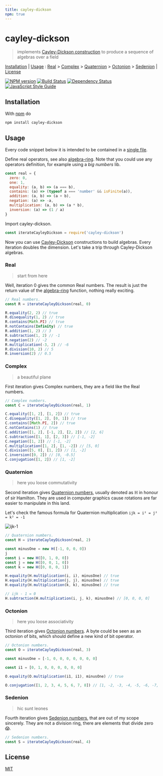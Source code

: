 ```yaml
---
title: cayley-dickson
npm: true
---
```

# cayley-dickson

> implements [Cayley-Dickson construction][Cayley-Dickson] to produce a sequence of algebras over a field

[Installation](#installation) |
[Usage](#usage) :
[Real](#real) >
[Complex](#complex) >
[Quaternion](#quaternion) >
[Octonion](#octonion) >
[Sedenion](#sedenion) |
[License](#license)

[![NPM version](https://badge.fury.io/js/cayley-dickson.svg)](http://badge.fury.io/js/cayley-dickson)
[![Build Status](https://travis-ci.org/fibo/cayley-dickson.svg?branch=master)](https://travis-ci.org/fibo/cayley-dickson?branch=master)
[![Dependency Status](https://gemnasium.com/fibo/cayley-dickson.svg)](https://gemnasium.com/fibo/cayley-dickson)
[![JavaScript Style Guide](https://img.shields.io/badge/code_style-standard-brightgreen.svg)](https://standardjs.com)

## Installation

With [npm](https://www.npmjs.com) do

```bash
npm install cayley-dickson
```

## Usage

Every code snippet below it is intended to be contained in a [single file](https://github.com/fibo/cayley-dickson/blob/master/test.js).

Define real operators, see also [algebra-ring]. Note that you could use any operators definition, for example using a *big numbers* lib.

```javascript
const real = {
  zero: 0,
  one: 1,
  equality: (a, b) => (a === b),
  contains: (a) => (typeof a === 'number' && isFinite(a)),
  addition: (a, b) => (a + b),
  negation: (a) => -a,
  multiplication: (a, b) => (a * b),
  inversion: (a) => (1 / a)
}
```

Import cayley-dickson.

```javascript
const iterateCayleyDickson = require('cayley-dickson')
```

Now you can use [Cayley-Dickson] constructions to build algebras.
Every iteration doubles the dimension.
Let's take a trip through Cayley-Dickson algebras.

### Real

> start from here

Well, iteration 0 gives the common Real numbers. The result is just the return value of the [algebra-ring] function, nothing really exciting.

```javascript
// Real numbers.
const R = iterateCayleyDickson(real, 0)

R.equality(2, 2) // true
R.disequality(1, 2) // true
R.contains(Math.PI) // true
R.notContains(Infinity) // true
R.addition(1, 2) // 3
R.subtraction(1, 2) // -1
R.negation(2) // -2
R.multiplication(-3, 2) // -6
R.division(10, 2) // 5
R.inversion(2) // 0.5
```

### Complex

> a beautiful plane

First iteration gives Complex numbers, they are a field like the Real numbers.

```javascript
// Complex numbers.
const C = iterateCayleyDickson(real, 1)

C.equality([1, 2], [1, 2]) // true
C.disequality([1, 2], [0, 1]) // true
C.contains([Math.PI, 2]) // true
C.notContains(1) // true
C.addition([1, 2], [-1, 2], [2, 2]) // [2, 6]
C.subtraction([1, 1], [2, 3]) // [-1, -2]
C.negation([1, 2]) // [-1, -2]
C.multiplication([1, 2], [1, -2]) // [5, 0]
C.division([5, 0], [1, 2]) // [1, -2]
C.inversion([0, 2]) // [0, -0.5]
C.conjugation([1, 2]) // [1, -2]
```

### Quaternion

> here you loose commutativity

Second iteration gives [Quaternion numbers](https://en.wikipedia.org/wiki/Quaternion),
usually denoted as ℍ in honour of sir Hamilton.
They are used in computer graphics cause rotations are far easier to manipulate in this land.

Let's check the famous formula for Quaternion multiplication `ijk = i² = j² = k² = -1`

![ijk-1]

```javascript
// Quaternion numbers.
const H = iterateCayleyDickson(real, 2)

const minusOne = new H([-1, 0, 0, 0])
j
const i = new H([0, 1, 0, 0])
const j = new H([0, 0, 1, 0])
const k = new H([0, 0, 0, 1])

H.equality(H.multiplication(i, i), minusOne) // true
H.equality(H.multiplication(j, j), minusOne) // true
H.equality(H.multiplication(k, k), minusOne) // true

// ijk - 1 = 0
H.subtraction(H.multiplication(i, j, k), minusOne) // [0, 0, 0, 0]
```

### Octonion

> here you loose associativity

Third iteration gives [Octonion numbers](https://en.wikipedia.org/wiki/Octonion).
A byte could be seen as an octonion of bits, which should define a new kind of bit operator.

```javascript
// Octonion numbers.
const O = iterateCayleyDickson(real, 3)

const minusOne = [-1, 0, 0, 0, 0, 0, 0, 0]

const i1 = [0, 1, 0, 0, 0, 0, 0, 0]

O.equality(O.multiplication(i1, i1), minusOne) // true

O.conjugation([1, 2, 3, 4, 5, 6, 7, 8]) // [1, -2, -3, -4, -5, -6, -7, -8]
```

### Sedenion

> hic sunt leones

Fourth iteration gives [Sedenion numbers](https://en.wikipedia.org/wiki/Sedenion),
that are out of my scope sincerely. They are not a division ring, there are elements that divide zero 😱.

```javascript
// Sedenion numbers.
const S = iterateCayleyDickson(real, 4)
```

## License

[MIT](http://g14n.info/mit-license)

[Cayley-Dickson]: https://en.wikipedia.org/wiki/Cayley%E2%80%93Dickson_construction "Cayley-Dickson construction"
[algebra-ring]: http://npm.im/algebra-ring "algebra-ring"
[ijk-1]: http://i.stack.imgur.com/eYs5r.jpg "ijk-1"
